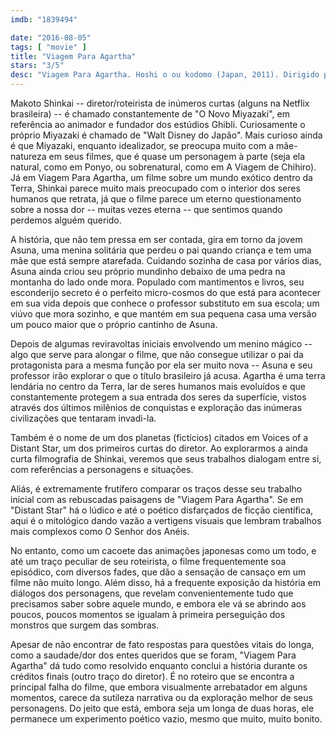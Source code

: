 ```yaml
---
imdb: "1839494"

date: "2016-08-05"
tags: [ "movie" ]
title: "Viagem Para Agartha"
stars: "3/5"
desc: "Viagem Para Agartha. Hoshi o ou kodomo (Japan, 2011). Dirigido por Makoto Shinkai. Escrito por Makoto Shinkai. Com Hilary Haag, Corey Hartzog, Leraldo Anzaldua, David Matranga, Shelley Calene-Black, Shannon Emerick, Sam Roman, Emily Neves, Brittney Karbowski."
---
```

Makoto Shinkai -- diretor/roteirista de inúmeros curtas (alguns na Netflix brasileira) -- é chamado constantemente de "O Novo Miyazaki", em referência ao animador e fundador dos estúdios Ghibli. Curiosamente o próprio Miyazaki é chamado de "Walt Disney do Japão". Mais curioso ainda é que Miyazaki, enquanto idealizador, se preocupa muito com a mãe-natureza em seus filmes, que é quase um personagem à parte (seja ela natural, como em Ponyo, ou sobrenatural, como em A Viagem de Chihiro). Já em Viagem Para Agartha, um filme sobre um mundo exótico dentro da Terra, Shinkai parece muito mais preocupado com o interior dos seres humanos que retrata, já que o filme parece um eterno questionamento sobre a nossa dor -- muitas vezes eterna -- que sentimos quando perdemos alguém querido.

A história, que não tem pressa em ser contada, gira em torno da jovem Asuna, uma menina solitária que perdeu o pai quando criança e tem uma mãe que está sempre atarefada. Cuidando sozinha de casa por vários dias, Asuna ainda criou seu próprio mundinho debaixo de uma pedra na montanha do lado onde mora. Populado com mantimentos e livros, seu esconderijo secreto é o perfeito micro-cosmos do que está para acontecer em sua vida depois que conhece o professor substituto em sua escola; um viúvo que mora sozinho, e que mantém em sua pequena casa uma versão um pouco maior que o próprio cantinho de Asuna.

Depois de algumas reviravoltas iniciais envolvendo um menino mágico -- algo que serve para alongar o filme, que não consegue utilizar o pai da protagonista para a mesma função por ela ser muito nova -- Asuna e seu professor irão explorar o que o título brasileiro já acusa. Agartha é uma terra lendária no centro da Terra, lar de seres humanos mais evoluídos e que constantemente protegem a sua entrada dos seres da superfície, vistos através dos últimos milênios de conquistas e exploração das inúmeras civilizações que tentaram invadi-la.

Também é o nome de um dos planetas (fictícios) citados em Voices of a Distant Star, um dos primeiros curtas do diretor. Ao explorarmos a ainda curta filmografia de Shinkai, veremos que seus trabalhos dialogam entre si, com referências a personagens e situações.

Aliás, é extremamente frutífero comparar os traços desse seu trabalho inicial com as rebuscadas paisagens de "Viagem Para Agartha". Se em "Distant Star" há o lúdico e até o poético disfarçados de ficção científica, aqui é o mitológico dando vazão a vertigens visuais que lembram trabalhos mais complexos como O Senhor dos Anéis.

No entanto, como um cacoete das animações japonesas como um todo, e até um traço peculiar de seu roteirista, o filme frequentemente soa episódico, com diversos fades, que dão a sensação de cansaço em um filme não muito longo. Além disso, há a frequente exposição da história em diálogos dos personagens, que revelam convenientemente tudo que precisamos saber sobre aquele mundo, e embora ele vá se abrindo aos poucos, poucos momentos se igualam à primeira perseguição dos monstros que surgem das sombras.

Apesar de não encontrar de fato respostas para questões vitais do longa, como a saudade/dor dos entes queridos que se foram, "Viagem Para Agartha" dá tudo como resolvido enquanto conclui a história durante os créditos finais (outro traço do diretor). É no roteiro que se encontra a principal falha do filme, que embora visualmente arrebatador em alguns momentos, carece da sutileza narrativa ou da exploração melhor de seus personagens. Do jeito que está, embora seja um longa de duas horas, ele permanece um experimento poético vazio, mesmo que muito, muito bonito.
